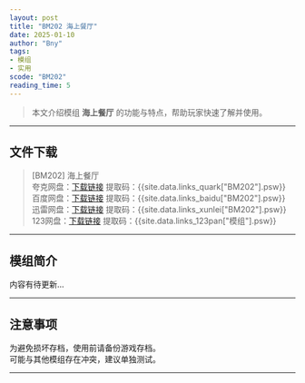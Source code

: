 ```yaml
---
layout: post
title: "BM202 海上餐厅"
date: 2025-01-10
author: "Bny"
tags: 
- 模组
- 实用
scode: "BM202"
reading_time: 5
---
```


> 本文介绍模组 **海上餐厅** 的功能与特点，帮助玩家快速了解并使用。

---

## 文件下载

> [BM202] 海上餐厅  
夸克网盘：[下载链接]({{site.data.links_quark["BM202"].url}}) 提取码：{{site.data.links_quark["BM202"].psw}}  
百度网盘：[下载链接]({{site.data.links_baidu["BM202"].url}}) 提取码：{{site.data.links_baidu["BM202"].psw}}  
迅雷网盘：[下载链接]({{site.data.links_xunlei["BM202"].url}}) 提取码：{{site.data.links_xunlei["BM202"].psw}}  
123网盘：[下载链接]({{site.data.links_123pan["模组"].url}}) 提取码：{{site.data.links_123pan["模组"].psw}}  

---

## 模组简介

>  
内容有待更新...  

---

## 注意事项

>  
为避免损坏存档，使用前请备份游戏存档。  
可能与其他模组存在冲突，建议单独测试。  

---

